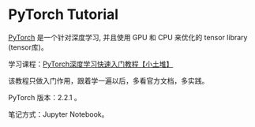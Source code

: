 # PyTorch Tutorial

[PyTorch](https://pytorch.org/) 是一个针对深度学习, 并且使用 GPU 和 CPU 来优化的 tensor library (tensor库)。

学习课程：[PyTorch深度学习快速入门教程【小土堆】](https://www.bilibili.com/video/BV1hE411t7RN/?share_source=copy_web&vd_source=3f555cf5da7349f4a8a9fdc0df4cd7af)

该教程只做入门作用，跟着学一遍以后，多看官方文档，多实践。



PyTorch 版本：2.2.1 。

笔记方式：Jupyter Notebook。